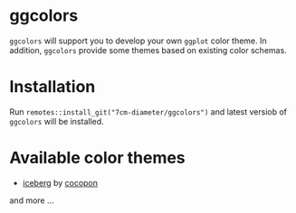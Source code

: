# ggcolors
`ggcolors` will support you to develop your own `ggplot` color theme.
In addition, `ggcolors` provide some themes based on existing color schemas.

# Installation
Run `remotes::install_git("7cm-diameter/ggcolors")` and latest versiob of `ggcolors` will be installed.

# Available color themes
+ [iceberg](https://github.com/cocopon/iceberg.vim/) by [cocopon](https://github.com/cocopon)

and more ...
